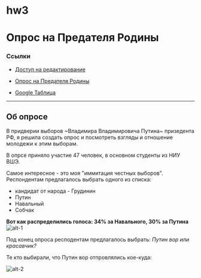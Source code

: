 # hw3
Опрос на Предателя Родины
=========
### Ссылки
  * [Доступ на редактирование](https://docs.google.com/forms/d/1bQELx6Ovqz8GCfg9ay8Y3Us1YZTAnhSySQWl6sFuUZc/edit?usp=sharing)

  * [Опрос на Предателя Родины](https://goo.gl/forms/d66MzCge3FUQorMN2)

  * [Google Таблица](https://docs.google.com/spreadsheets/d/1yVbRjEi9DX0NUUZqzuc5oN2ZBArXac__GT9UDI-L5n0/edit#gid=1538516220)
-----------
## Об опросе

В придверии выборов ~Владимира Владимировича Путина~ призедента РФ, я решила создать опрос и посмотреть взгляды и отношение молодежи к этим выборам.

В опрсе приняло участие 47 человек, в основном студенты из НИУ ВШЭ.

Самое интересное - это моя "иммитация честных выборов". Респондентам предлагалось выбрать одного из списка:
- кандидат от народа - Грудинин
- Путин
- Навальный
- Собчак

**Вот как распределились голоса: 34% за Навального, 30% за Путина**
![alt-1](https://pp.userapi.com/c841326/v841326392/70660/A9zP5DUpbYE.jpg)

Под конец опроса респодентам предлагалось выбрать: *Путин вор или красавчик?*

Те кто выбирали, что Путин вор отпровлялись кое-куда:

![alt-2](https://pp.userapi.com/c841326/v841326392/70673/pxw6B_MBJiw.jpg)

